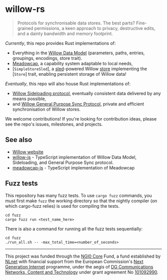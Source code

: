 # willow-rs

> Protocols for synchronisable data stores. The best parts? Fine-grained
> permissions, a keen approach to privacy, destructive edits, and a dainty
> bandwidth and memory footprint.

_Currently_, this repo provides Rust implementations of:

- Everything in the
  [Willow Data Model](https://willowprotocol.org/specs/data-model/index.html#data_model)
  (parameters, paths, entries, groupings, encodings, store trait).
- [Meadowcap](https://willowprotocol.org/specs/meadowcap/index.html#meadowcap),
  a capability system adaptable to local needs,
- [`SimpleStoreSled`], a [sled](https://docs.rs/sled/latest/sled/)-powered
  Willow [store](https://willowprotocol.org/specs/data-model/index.html#store)
  implementing the [`Store`] trait, enabling persistent storage of Willow data!

_Eventually_, this repo will also house Rust implementations of:

- [Willow Sideloading protocol](https://willowprotocol.org/specs/sideloading/index.html#sideloading),
  eventually consistent data delivered by any means possible,
- and
  [Willow General Purpose Sync Protocol](https://willowprotocol.org/specs/sync/index.html#sync),
  private and efficient synchronisation of Willow stores.

We welcome contributions! If you're looking for contribution ideas, please see
the repo's issues, milestones, and projects.

## See also

- [Willow website](https://willowprotocol.org)
- [willow-js](https://github.com/earthstar-project/willow-js) - TypeScript
  implementation of Willow Data Model, Sideloading, and General Purpose Sync
  protocol.
- [meadowcap-js](https://github.com/earthstar-project/meadowcap-js) - TypeScript
  implementation of Meadowcap

## Fuzz tests

This repository has many fuzz tests. To use `cargo fuzz` commands, you must
first make `fuzz` the working directory so that the nightly compiler (on which
cargo-fuzz relies) is used for compiling the tests.

```
cd fuzz
cargo fuzz run <test_name_here>
```

There is also a command for running all the fuzz tests sequentially:

```
cd fuzz
./run_all.sh -- -max_total_time=<number_of_seconds>
```

---

This project was funded through the [NGI0 Core](https://nlnet.nl/core) Fund, a
fund established by [NLnet](https://nlnet.nl/) with financial support from the
European Commission's [Next Generation Internet](https://ngi.eu/) programme,
under the aegis of
[DG Communications Networks, Content and Technology](https://commission.europa.eu/about-european-commission/departments-and-executive-agencies/communications-networks-content-and-technology_en)
under grant agreement No
[101092990](https://cordis.europa.eu/project/id/101092990).
